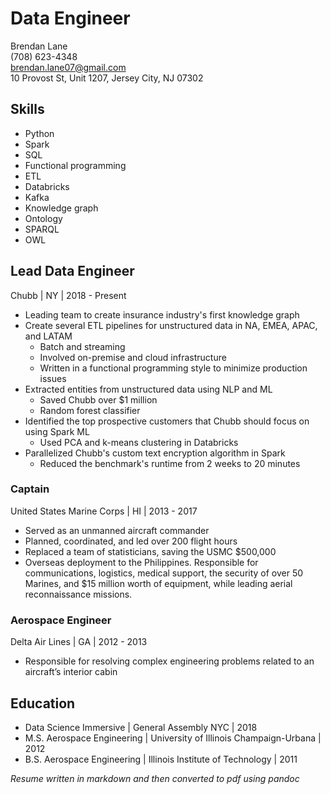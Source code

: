 # Data Engineer
Brendan Lane  
(708) 623-4348  
brendan.lane07@gmail.com  
10 Provost St, Unit 1207, Jersey City, NJ 07302

## Skills
- Python
- Spark
- SQL
- Functional programming
- ETL
- Databricks
- Kafka
- Knowledge graph
- Ontology
- SPARQL
- OWL

## Lead Data Engineer
Chubb | NY | 2018 - Present

- Leading team to create insurance industry's first knowledge graph
- Create several ETL pipelines for unstructured data in NA, EMEA, APAC, and LATAM
  - Batch and streaming
  - Involved on-premise and cloud infrastructure
  - Written in a functional programming style to minimize production issues
- Extracted entities from unstructured data using NLP and ML
  - Saved Chubb over $1 million
  - Random forest classifier
- Identified the top prospective customers that Chubb should focus on using Spark ML
  - Used PCA and k-means clustering in Databricks
- Parallelized Chubb's custom text encryption algorithm in Spark
  - Reduced the benchmark's runtime from 2 weeks to 20 minutes

### Captain
United States Marine Corps | HI | 2013 - 2017

- Served as an unmanned aircraft commander
- Planned, coordinated, and led over 200 flight hours
- Replaced a team of statisticians, saving the USMC $500,000
- Overseas deployment to the Philippines. Responsible for communications, logistics, medical support, the security of over 50 Marines, and $15 million worth of equipment, while leading aerial reconnaissance missions.

### Aerospace Engineer
Delta Air Lines | GA | 2012 - 2013

- Responsible for resolving complex engineering problems related to an aircraft’s interior cabin

## Education
- Data Science Immersive | General Assembly NYC | 2018
- M.S. Aerospace Engineering | University of Illinois Champaign-Urbana | 2012
- B.S. Aerospace Engineering | Illinois Institute of Technology	| 2011

_Resume written in markdown and then converted to pdf using pandoc_

